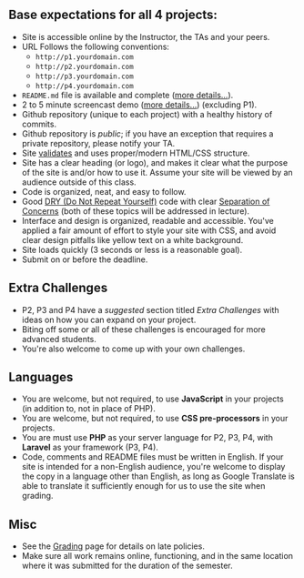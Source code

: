 ## Base expectations for all 4 projects:
* Site is accessible online by the Instructor, the TAs and your peers.
* URL Follows the following conventions:
	+ `http://p1.yourdomain.com`
	+ `http://p2.yourdomain.com`
	+ `http://p3.yourdomain.com`
	+ `http://p4.yourdomain.com`
* `README.md` file is available and complete ([more details...](/Projects/README)).
* 2 to 5 minute screencast demo ([more details...](/Projects/Demos)) (excluding P1).
* Github repository (unique to each project) with a healthy history of commits.
* Github repository is *public*; if you have an exception that requires a private repository, please notify your TA.
* Site [validates](http://validator.w3.org/) and uses proper/modern HTML/CSS structure.
* Site has a clear heading (or logo), and makes it clear what the purpose of the site is and/or how to use it. Assume your site will be viewed by an audience outside of this class.
* Code is organized, neat, and easy to follow.
* Good [DRY (Do Not Repeat Yourself)](http://en.wikipedia.org/wiki/Don't_repeat_yourself) code with clear [Separation of Concerns](http://en.wikipedia.org/wiki/Separation_of_concerns) (both of these topics will be addressed in lecture).
* Interface and design is organized, readable and accessible. You've applied a fair amount of effort to style your site with CSS, and avoid clear design pitfalls like yellow text on a white background.
* Site loads quickly (3 seconds or less is a reasonable goal).
* Submit on or before the deadline.

## Extra Challenges
* P2, P3 and P4 have a *suggested* section titled *Extra Challenges* with ideas on how you can expand on your project.
* Biting off some or all of these challenges is encouraged for more advanced students.
* You're also welcome to come up with your own challenges.

## Languages
* You are welcome, but not required, to use __JavaScript__ in your projects (in addition to, not in place of PHP).
* You are welcome, but not required, to use __CSS pre-processors__ in your projects.
* You are must use __PHP__ as your server language for P2, P3, P4, with __Laravel__ as your framework (P3, P4).
* Code, comments and README files must be written in English. If your site is intended for a non-English audience, you're welcome to display the copy in a language other than English, as long as Google Translate is able to translate it sufficiently enough for us to use the site when grading.

## Misc
+ See the [Grading](/Grading) page for details on late policies.
+ Make sure all work remains online, functioning, and in the same location where it was submitted for the duration of the semester.
